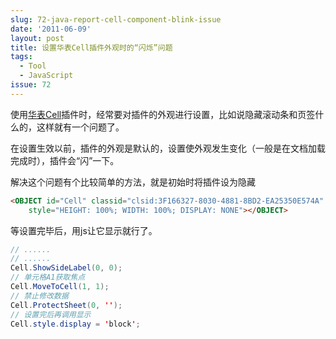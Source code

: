 ```yaml
---
slug: 72-java-report-cell-component-blink-issue
date: '2011-06-09'
layout: post
title: 设置华表Cell插件外观时的“闪烁”问题
tags:
  - Tool
  - JavaScript
issue: 72
---
```


使用[华表Cell][1]插件时，经常要对插件的外观进行设置，比如说隐藏滚动条和页签什么的，这样就有一个问题了。

在设置生效以前，插件的外观是默认的，设置使外观发生变化（一般是在文档加载完成时），插件会“闪”一下。

解决这个问题有个比较简单的方法，就是初始时将插件设为隐藏

```html
<OBJECT id="Cell" classid="clsid:3F166327-8030-4881-8BD2-EA25350E574A"
    style="HEIGHT: 100%; WIDTH: 100%; DISPLAY: NONE"></OBJECT>
```

等设置完毕后，用js让它显示就行了。

```java
// ......
// ......
Cell.ShowSideLabel(0, 0);
// 单元格A1获取焦点
Cell.MoveToCell(1, 1);
// 禁止修改数据
Cell.ProtectSheet(0, '');
// 设置完后再调用显示
Cell.style.display = 'block';
```

[1]: http://www.cellsoft.cc/
